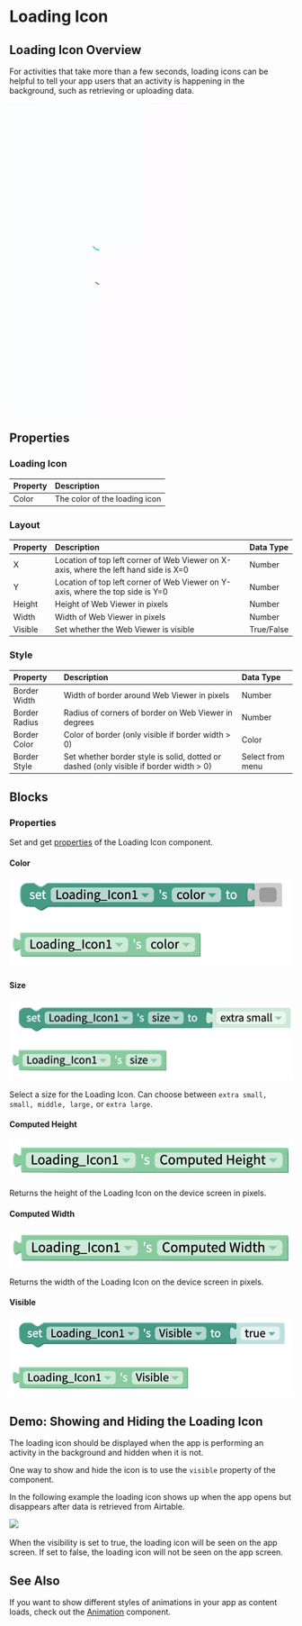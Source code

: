 # Loading Icon

## Loading Icon Overview

For activities that take more than a few seconds, loading icons can be helpful to tell your app users that an activity is happening in the background, such as retrieving or uploading data.

![The large loading icon is on the top; the small is on the bottom on a Pixel 3](.gitbook/assets/ezgif.com-crop.gif)

## Properties 

### Loading Icon

| Property | Description |
| :--- | :--- |
| Color | The color of the loading icon |

### Layout

| Property | Description | Data Type |
| :--- | :--- | :--- |
| X | Location of top left corner of Web Viewer on X-axis, where the left hand side is X=0 | Number |
| Y | Location of top left corner of Web Viewer on Y-axis, where the top side is Y=0 | Number |
| Height | Height of Web Viewer in pixels | Number |
| Width | Width of Web Viewer in pixels | Number |
| Visible | Set whether the Web Viewer is visible | True/False |

### **Style**

| **Property** | Description | Data Type |
| :--- | :--- | :--- |
| Border Width | Width of border around Web Viewer in pixels | Number |
| Border Radius | Radius of corners of border on Web Viewer in degrees | Number |
| Border Color | Color of border \(only visible if border width &gt; 0\) | Color |
| Border Style | Set whether border style is solid, dotted or dashed  \(only visible if border width &gt; 0\) | Select from menu |

## Blocks

### Properties

Set and get [properties](loading-icon.md#properties) of the Loading Icon component.

#### Color 

![](.gitbook/assets/loading-icon-color.png)

#### Size 

![](.gitbook/assets/loading-icon-size.png)

Select a size for the Loading Icon. Can choose between `extra small, small, middle, large,` or `extra large`.

#### Computed Height 

![](.gitbook/assets/loading-icon-height.png)

Returns the height of the Loading Icon on the device screen in pixels.

#### Computed Width

![](.gitbook/assets/loading-icon-width.png)

Returns the width of the Loading Icon on the device screen in pixels.

#### Visible 

![](.gitbook/assets/loading-icon.png)

## Demo: Showing and Hiding the Loading Icon

The loading icon should be displayed when the app is performing an activity in the background and hidden when it is not. 

One way to show and hide the icon is to use the `visible` property of the component.

In the following example the loading icon shows up when the app opens but disappears after data is retrieved from Airtable.

![](.gitbook/assets/li_legacy.png)

When the visibility is set to true, the loading icon will be seen on the app screen. If set to false, the loading icon will not be seen on the app screen.

## See Also

If you want to show different styles of animations in your app as content loads, check out the [Animation](lottie.md) component.

